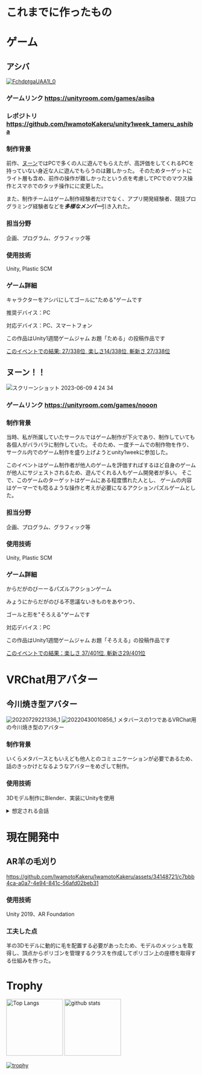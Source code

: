# これまでに作ったもの
# ゲーム
## アシバ
[![FchdptgaUAA1l_0](https://github.com/IwamotoKakeru/IwamotoKakeru/assets/34148721/9afd7be7-41c9-455d-8e80-bb27a1d99ff4)](https://unityroom.com/games/asiba)

### ゲームリンク https://unityroom.com/games/asiba
### レポジトリ https://github.com/IwamotoKakeru/unity1week_tameru_ashiba

### 制作背景
前作、[ヌーン](#ヌーン)ではPCで多くの人に遊んでもらえたが、高評価をしてくれるPCを持っていない身近な人に遊んでもらうのは難しかった。
そのためターゲットにライト層も含め、前作の操作が難しかったという点を考慮してPCでのマウス操作とスマホでのタッチ操作にに変更した。

また、制作チームはゲーム制作経験者だけでなく、アプリ開発経験者、競技プログラミング経験者などを***多様なメンバー***引き入れた。


### 担当分野
企画、プログラム、グラフィック等

### 使用技術
Unity, Plastic SCM

### ゲーム詳細

キャラクターをアシバにしてゴールに"ためる"ゲームです

推奨デバイス：PC

対応デバイス：PC、スマートフォン

この作品はUnity1週間ゲームジャム お題「ためる」の投稿作品です

[このイベントでの結果: 27/338位, 楽しさ14/338位, 斬新さ 27/338位](https://unityroom.com/unity1weeks/56/top)


## ヌーン！！
![スクリーンショット 2023-06-09 4 24 34](https://github.com/IwamotoKakeru/IwamotoKakeru/assets/34148721/4b7e706b-0fca-45bd-9440-5f0a010c95a5)

### ゲームリンク https://unityroom.com/games/nooon

### 制作背景
当時、私が所属していたサークルではゲーム制作が下火であり、制作していても各個人がバラバラに制作していた。
そのため、一度チームでの制作物を作り、サークル内でのゲーム制作を盛り上げようとunity1weekに参加した。

このイベントはゲーム制作者が他人のゲームを評価すればするほど自身のゲームが他人にサジェストされるため、遊んでくれる人もゲーム開発者が多い。
そこで、このゲームのターゲットはゲームにある程度慣れた人とし、
ゲームの内容はゲーマーでも唸るような操作と考えが必要になるアクションパズルゲームとした。

### 担当分野
企画、プログラム、グラフィック等

### 使用技術
Unity, Plastic SCM

### ゲーム詳細

からだがのびーーるパズルアクションゲーム 

みょうにからだがのびる不思議ないきものをあやつり、 

ゴールと形を"そろえる"ゲームです 

対応デバイス：PC

この作品はUnity1週間ゲームジャム お題「そろえる」の投稿作品です

[このイベントでの結果：楽しさ 37/401位, 斬新さ29/401位](https://unityroom.com/unity1weeks/55/top)

# VRChat用アバター
## 今川焼き型アバター
![20220729221336_1](https://github.com/IwamotoKakeru/IwamotoKakeru/assets/34148721/d8bd5efc-4c58-4d20-8dab-ecdbce99236d)
![20220430010856_1](https://github.com/IwamotoKakeru/IwamotoKakeru/assets/34148721/a91ab770-cbcb-4c39-8ed3-a522a55f19d9)
メタバースの1つであるVRChat用の今川焼き型のアバター

### 制作背景
いくらメタバースともいえども他人とのコミュニケーションが必要であるため、話のきっかけとなるようなアバターをめざして制作。

### 使用技術
3Dモデル制作にBlender、実装にUnityを使用



<details>
  <summary>想定される会話</summary>
  
  ```mermaid
    flowchart TB
      A[Q.そのアバターって今川焼きですか?]
      A --> C{考え中}
      C --> D[今川焼きです!]
      C --> E[ベイクドモチョモチョです]
      C --> F[大判焼きです]
  ```
  
</details>


# 現在開発中
## AR羊の毛刈り
https://github.com/IwamotoKakeru/IwamotoKakeru/assets/34148721/c7bbb4ca-a0a7-4e94-841c-56afd02beb31
### 使用技術
Unity 2019、AR Foundation
### 工夫した点
羊の3Dモデルに動的に毛を配置する必要があったため、モデルのメッシュを取得し、頂点からポリゴンを管理するクラスを作成してポリゴン上の座標を取得する仕組みを作った。

# Trophy
<p align="left"> 
  <img alt="Top Langs" height="150px" src="https://github-readme-stats.vercel.app/api/top-langs/?username=IwamotoKakeru&layout=compact&show_icons=true" />
  <img alt="github stats" height="150px" src="https://github-readme-stats.vercel.app/api?username=IwamotoKakeru&show_icons=ture" />
</p>

[![trophy](https://github-profile-trophy.vercel.app/?username=IwamotoKakeru)](https://github.com/ryo-ma/github-profile-trophy)
